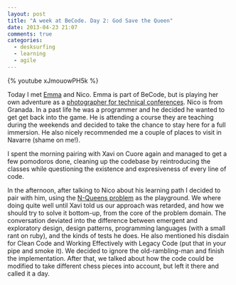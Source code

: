 ```yaml
---
layout: post
title: "A week at BeCode. Day 2: God Save the Queen"
date: 2013-04-23 21:07
comments: true
categories:
  - desksurfing
  - learning
  - agile
---
```

{% youtube xJmouowPH5k %}

Today I met [Emma](https://twitter.com/hell03610) and Nico. Emma is part of BeCode, but is playing her own adventure as a [photographer for technical conferences](http://tracxphotography.com/). Nico is from Granada. In a past life he was a programmer and he decided he wanted to get get back into the game. He is attending a course they are teaching during the weekends and decided to take the chance to stay here for a full immersion. He also nicely recommended me a couple of places to visit in Navarre (shame on me!).

I spent the morning pairing with Xavi on Cuore again and managed to get a few pomodoros done, cleaning up the codebase by reintroducing the classes while questioning the existence and expresiveness of every line of code.

In the afternoon, after talking to Nico about his learning path I decided to pair with him, using the [N-Queens problem](http://www.durangobill.com/N_Queens.html) as the playground. We where doing quite well until Xavi told us our approach was retarded, and how we should try to solve it bottom-up, from the core of the problem domain. The conversation deviated into the difference between emergent and exploratory design, design patterns, programming languages (with a small rant on ruby), and the kinds of tests he does. He also mentioned his disdain for Clean Code and Working Effectively with Legacy Code (put that in your pipe and smoke it). We decided to ignore the old-rambling-man and finish the implementation. After that, we talked about how the code could be modified to take different chess pieces into account, but left it there and called it a day.
